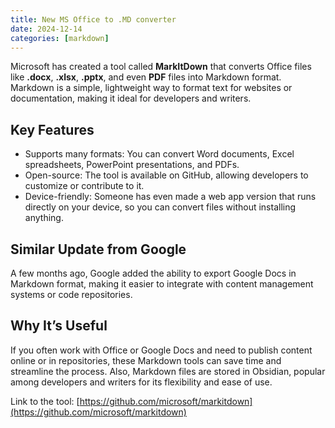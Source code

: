 ```yaml
---
title: New MS Office to .MD converter
date: 2024-12-14
categories: [markdown]
---
```


Microsoft has created a tool called **MarkItDown** that converts Office files like **.docx**, **.xlsx**, **.pptx**, and even **PDF** files into Markdown format. Markdown is a simple, lightweight way to format text for websites or documentation, making it ideal for developers and writers.

## Key Features

- Supports many formats: You can convert Word documents, Excel spreadsheets, PowerPoint presentations, and PDFs.
- Open-source: The tool is available on GitHub, allowing developers to customize or contribute to it.
- Device-friendly: Someone has even made a web app version that runs directly on your device, so you can convert files without installing anything.

## Similar Update from Google

A few months ago, Google added the ability to export Google Docs in Markdown format, making it easier to integrate with content management systems or code repositories.

## Why It’s Useful

If you often work with Office or Google Docs and need to publish content online or in repositories, these Markdown tools can save time and streamline the process. Also, Markdown files are stored in Obsidian, popular among developers and writers for its flexibility and ease of use.

Link to the tool:
[https://github.com/microsoft/markitdown](https://github.com/microsoft/markitdown)